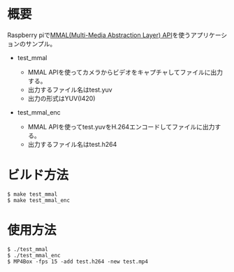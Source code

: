 # 概要

Raspberry piで[MMAL(Multi-Media Abstraction Layer) API](http://www.jvcref.com/files/PI/documentation/html/)を使うアプリケーションのサンプル。

* test_mmal
	* MMAL APIを使ってカメラからビデオをキャプチャしてファイルに出力する。
	* 出力するファイル名はtest.yuv
	* 出力の形式はYUV(I420)

* test_mmal_enc
	* MMAL APIを使ってtest.yuvをH.264エンコードしてファイルに出力する。
	* 出力するファイル名はtest.h264


# ビルド方法

	$ make test_mmal
	$ make test_mmal_enc

# 使用方法

	$ ./test_mmal
	$ ./test_mmal_enc
	$ MP4Box -fps 15 -add test.h264 -new test.mp4

